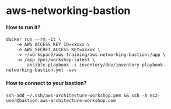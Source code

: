 # aws-networking-bastion

#### How to run it?

```
docker run --rm -it \
    -e AWS_ACCESS_KEY_ID=xxxxx \
    -e AWS_SECRET_ACCESS_KEY=xxxxx \
    -v ~/workspace/aws-training/aws-networking-bastion:/app \
    -w /app zpei/workshop:latest \
        ansible-playbook -i inventory/dev/inventory playbook-networking-bastion.yml -vvv
```

#### How to connect to your bastion?

```
ssh-add ~/.ssh/aws-architecture-workshop.pem && ssh -A ec2-user@bastion.aws-architecture-workshop.com
```
